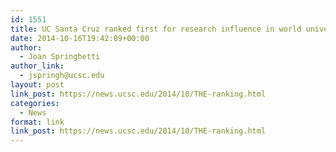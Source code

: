 ```yaml
---
id: 1551
title: UC Santa Cruz ranked first for research influence in world university rankings
date: 2014-10-16T19:42:09+00:00
author:
  - Joan Springhetti
author_link:
  - jspringh@ucsc.edu
layout: post
link_post: https://news.ucsc.edu/2014/10/THE-ranking.html
categories:
  - News
format: link
link_post: https://news.ucsc.edu/2014/10/THE-ranking.html
---
```


